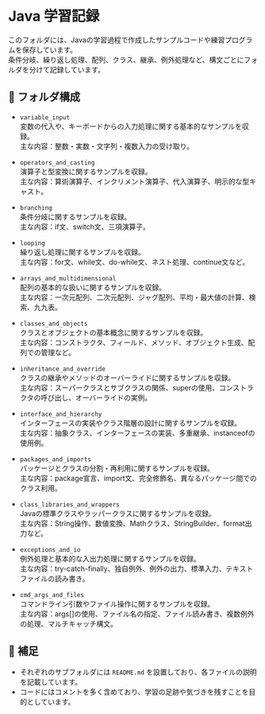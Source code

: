 # Java 学習記録

このフォルダには、Javaの学習過程で作成したサンプルコードや練習プログラムを保存しています。  
条件分岐、繰り返し処理、配列、クラス、継承、例外処理など、構文ごとにフォルダを分けて記録しています。

## 📁 フォルダ構成

- `variable_input`  
  変数の代入や、キーボードからの入力処理に関する基本的なサンプルを収録。  
  主な内容：整数・実数・文字列・複数入力の受け取り。

- `operators_and_casting`  
  演算子と型変換に関するサンプルを収録。  
  主な内容：算術演算子、インクリメント演算子、代入演算子、明示的な型キャスト。

- `branching`  
  条件分岐に関するサンプルを収録。  
  主な内容：if文、switch文、三項演算子。

- `looping`  
  繰り返し処理に関するサンプルを収録。  
  主な内容：for文、while文、do-while文、ネスト処理、continue文など。

- `arrays_and_multidimensional`  
  配列の基本的な扱いに関するサンプルを収録。  
  主な内容：一次元配列、二次元配列、ジャグ配列、平均・最大値の計算、検索、九九表。

- `classes_and_objects`  
  クラスとオブジェクトの基本概念に関するサンプルを収録。  
  主な内容：コンストラクタ、フィールド、メソッド、オブジェクト生成、配列での管理など。

- `inheritance_and_override`  
  クラスの継承やメソッドのオーバーライドに関するサンプルを収録。  
  主な内容：スーパークラスとサブクラスの関係、superの使用、コンストラクタの呼び出し、オーバーライドの実例。

- `interface_and_hierarchy`  
  インターフェースの実装やクラス階層の設計に関するサンプルを収録。  
  主な内容：抽象クラス、インターフェースの実装、多重継承、instanceofの使用例。

- `packages_and_imports`  
  パッケージとクラスの分割・再利用に関するサンプルを収録。  
  主な内容：package宣言、import文、完全修飾名、異なるパッケージ間でのクラス利用。

- `class_libraries_and_wrappers`  
  Javaの標準クラスやラッパークラスに関するサンプルを収録。  
  主な内容：String操作、数値変換、Mathクラス、StringBuilder、format出力など。

- `exceptions_and_io`  
  例外処理と基本的な入出力処理に関するサンプルを収録。  
  主な内容：try-catch-finally、独自例外、例外の出力、標準入力、テキストファイルの読み書き。

- `cmd_args_and_files`  
  コマンドライン引数やファイル操作に関するサンプルを収録。  
  主な内容：args[]の使用、ファイル名の指定、ファイル読み書き、複数例外の処理、マルチキャッチ構文。

## 📌 補足

- それぞれのサブフォルダには `README.md` を設置しており、各ファイルの説明を記載しています。
- コードにはコメントを多く含めており、学習の足跡や気づきを残すことを目的としています。